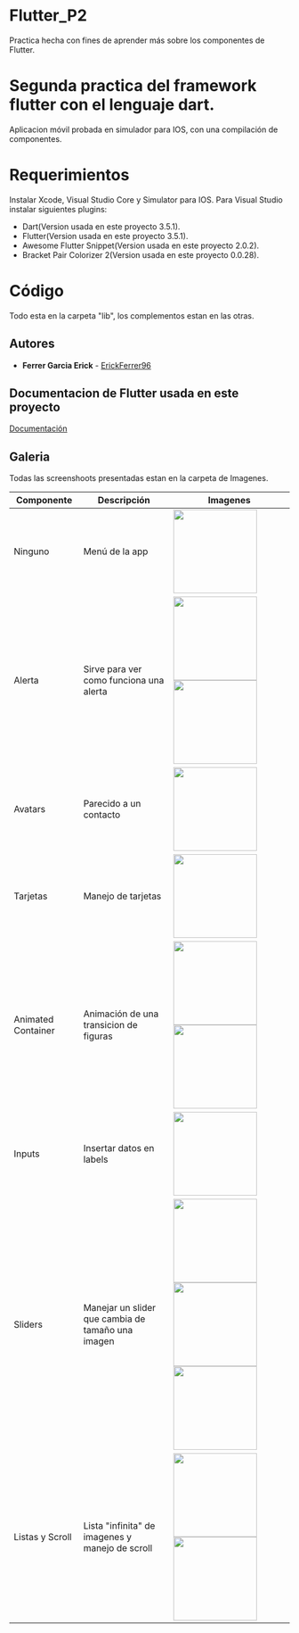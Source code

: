 # Flutter_P2
Practica hecha con fines de aprender más sobre los componentes de Flutter.

# Segunda practica del framework flutter con el lenguaje dart.

Aplicacion móvil probada en simulador para IOS, con una compilación de componentes.

# Requerimientos 

Instalar Xcode, Visual Studio Core y Simulator para IOS.
Para Visual Studio instalar siguientes plugins:
* Dart(Version usada en este proyecto 3.5.1).
* Flutter(Version usada en este proyecto 3.5.1).
* Awesome Flutter Snippet(Version usada en este proyecto 2.0.2).
* Bracket Pair Colorizer 2(Version usada en este proyecto 0.0.28).

# Código 

Todo esta en la carpeta "lib", los complementos estan en las otras.

## Autores 

* **Ferrer Garcia Erick** - [ErickFerrer96](https://github.com/ErickFerrer96)

## Documentacion de Flutter usada en este proyecto

[Documentación](https://flutter.dev/docs)

## Galeria

Todas las screenshoots presentadas estan en la carpeta de Imagenes.

| Componente | Descripción | Imagenes |
| --- | --- | --- |
| Ninguno | Menú de la app | <img src="Imágenes/1.png" width=150 heigth="300"> |
| Alerta |  Sirve para ver como funciona una alerta |<img src="Imágenes/2.png" width=150 heigth="300"><img src="Imágenes/3.png" width=150 heigth="300">| 
| Avatars | Parecido a un contacto | <img src="Imágenes/4.png" width=150 heigth="300"> |
| Tarjetas | Manejo de tarjetas  | <img src="Imágenes/5.png" width=150 heigth="300"> |
| Animated Container | Animación de una transicion de figuras | <img src="Imágenes/6.png" width=150 heigth="300"><img src="Imágenes/7.png" width=150 heigth="300"> |
| Inputs | Insertar datos en labels | <img src="Imágenes/8.png" width=150 heigth="300"> |
| Sliders | Manejar un slider que cambia de tamaño una imagen | <img src="Imágenes/9.png" width=150 heigth="300"><img src="Imágenes/10.png" width=150 heigth="300"><img src="Imágenes/11.png" width=150 heigth="300"> |
| Listas y Scroll | Lista "infinita" de imagenes y manejo de scroll | <img src="Imágenes/12.png" width=150 heigth="300"><img src="Imágenes/13.png" width=150 heigth="300"> |
